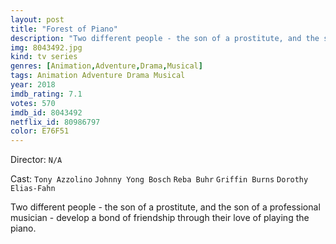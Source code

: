 ```yaml
---
layout: post
title: "Forest of Piano"
description: "Two different people - the son of a prostitute, and the son of a professional musician - develop a bond of friendship through their love of playing the piano..."
img: 8043492.jpg
kind: tv series
genres: [Animation,Adventure,Drama,Musical]
tags: Animation Adventure Drama Musical 
year: 2018
imdb_rating: 7.1
votes: 570
imdb_id: 8043492
netflix_id: 80986797
color: E76F51
---
```

Director: `N/A`  

Cast: `Tony Azzolino` `Johnny Yong Bosch` `Reba Buhr` `Griffin Burns` `Dorothy Elias-Fahn` 

Two different people - the son of a prostitute, and the son of a professional musician - develop a bond of friendship through their love of playing the piano.